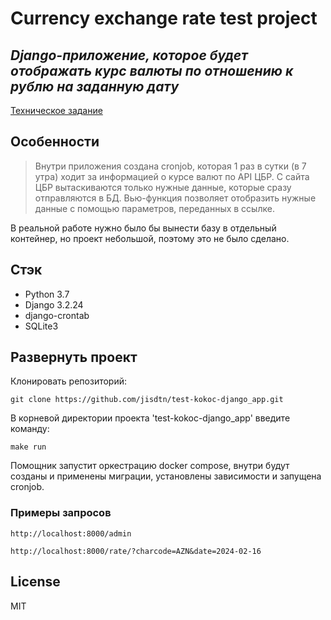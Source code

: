 # Currency exchange rate test project
## _Django-приложение, которое будет отображать курс валюты по отношению к рублю на заданную дату_

[Техническое задание](https://drive.google.com/file/d/1OQaCyxyvbKXdqDg20peT8m2WRLUJHDWp/view)

## Особенности

> Внутри приложения создана cronjob, которая 1 раз в сутки (в 7 утра) ходит за информацией о курсе валют по API ЦБР.
> С сайта ЦБР вытаскиваются только нужные данные, которые сразу отправляются в БД. Вью-функция позволяет отобразить 
> нужные данные с помощью параметров, переданных в ссылке.

В реальной работе нужно было бы вынести базу в отдельный контейнер, но проект небольшой, поэтому это не было сделано.


## Стэк

- Python 3.7
- Django 3.2.24
- django-crontab
- SQLite3

## Развернуть проект 
Клонировать репозиторий:

```
git clone https://github.com/jisdtn/test-kokoc-django_app.git
```
В корневой директории проекта 'test-kokoc-django_app' введите команду:

```
make run
```
Помощник запустит оркестрацию docker compose, внутри будут созданы и применены миграции, установлены зависимости и запущена cronjob.


### Примеры запросов

```commandline
http://localhost:8000/admin
```
```commandline
http://localhost:8000/rate/?charcode=AZN&date=2024-02-16
```

## License

MIT



